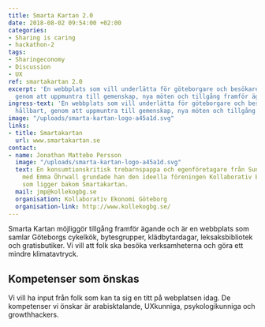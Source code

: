 ```yaml
---
title: Smarta Kartan 2.0
date: 2018-08-02 09:54:00 +02:00
categories:
- Sharing is caring
- hackathon-2
tags:
- Sharingeconomy
- Discussion
- UX
ref: smartakartan 2.0
excerpt: 'En webbplats som vill underlätta för göteborgare och besökare att leva hållbart,
  genom att uppmuntra till gemenskap, nya möten och tillgång framför ägande. '
ingress-text: 'En webbplats som vill underlätta för göteborgare och besökare att leva
  hållbart, genom att uppmuntra till gemenskap, nya möten och tillgång framför ägande. '
image: "/uploads/smarta-kartan-logo-a45a1d.svg"
links:
- title: Smartakartan
  url: www.smartakartan.se
contact:
- name: Jonathan Mattebo Persson
  image: "/uploads/smarta-kartan-logo-a45a1d.svg"
  text: En konsumtionskritisk trebarnspappa och egenföretagare från Sundsvall. Tillsammans
    med Emma Öhrwall grundade han den ideella föreningen Kollaborativ Ekonomi Göteborg
    som ligger bakom Smartakartan.
  mail: jmp@kollekogbg.se
  organisation: Kollaborativ Ekonomi Göteborg
  organisation-link: http://www.kollekogbg.se/
---
```


Smarta Kartan möjliggör tillgång framför ägande och är en webbplats som samlar Göteborgs cykelkök, bytesgrupper, klädbytardagar, leksaksbibliotek och gratisbutiker. Vi vill att folk ska besöka verksamheterna och göra ett mindre klimatavtryck. 

## Kompetenser som önskas
Vi vill ha input från folk som kan ta sig en titt på webplatsen idag. De kompetenser vi önskar är arabisktalande, UXkunniga, psykologikunniga och growthhackers.